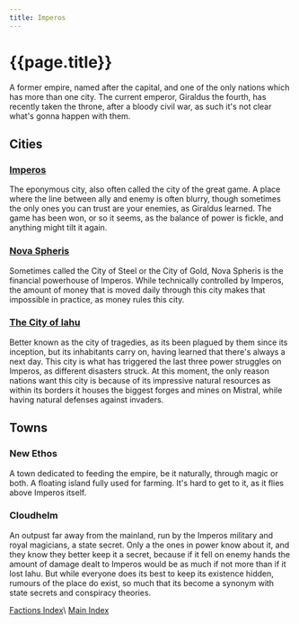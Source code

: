 ```yaml
---
title: Imperos
---
```


# {{page.title}}

A former empire, named after the capital, and one of the only nations which has more than one city. The current emperor, Giraldus the fourth, has recently taken the throne, after a bloody civil war, as such it's not clear what's gonna happen with them.

## Cities

### [Imperos](Imperos)

The eponymous city, also often called the city of the great game. A place where the line between ally and enemy is often blurry, though sometimes the only ones you can trust are your enemies, as Giraldus learned. The game has been won, or so it seems, as the balance of power is fickle, and anything might tilt it again.

### [Nova Spheris](<Nova Spheris>)

Sometimes called the City of Steel or the City of Gold, Nova Spheris is the financial powerhouse of Imperos. While technically controlled by Imperos, the amount of money that is moved daily through this city makes that impossible in practice, as money rules this city.

### [The City of Iahu](<The City of Iahu>)

Better known as the city of tragedies, as its been plagued by them since its inception, but its inhabitants carry on, having learned that there's always a next day. This city is what has triggered the last three power struggles on Imperos, as different disasters struck. At this moment, the only reason nations want this city is because of its impressive natural resources as within its borders it houses the biggest forges and mines on Mistral, while having natural defenses against invaders.

## Towns

### New Ethos

A town dedicated to feeding the empire, be it naturally, through magic or both. A floating island fully used for farming. It's hard to get to it, as it flies above Imperos itself.

### Cloudhelm

An outpust far away from the mainland, run by the Imperos military and royal magicians, a state secret. Only a the ones in power know about it, and they know they better keep it a secret, because if it fell on enemy hands the amount of damage dealt to Imperos would be as much if not more than if it lost Iahu. But while everyone does its best to keep its existence hidden, rumours of the place do exist, so much that its become a synonym with state secrets and conspiracy theories.

[Factions Index](../Summary)\\
[Main Index](../../index)
